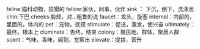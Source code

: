 feline:猫科动物，狡猾的
fellow:家伙，同事，伙伴
sink ： 下沉，倒下，洗涤池
chin:下巴
cheeks:脸颊，对...粗鲁的说
faucet：龙头，旋塞
internal：内部的，里面的，体内的
pet：宠物，抚摸
stimulate：促进，激发，使兴奋
ultimately：最终，根本上
cluminate：告终，结束
colony：殖民地，群体，聚居人群
scent：气味，香味，闻到，觉察出
elevate：提拔，晋升
